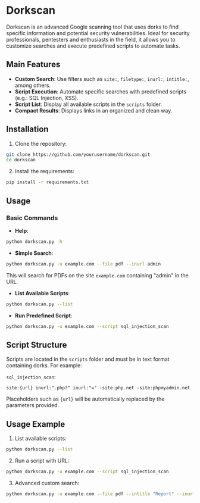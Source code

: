 # Dorkscan

Dorkscan is an advanced Google scanning tool that uses dorks to find specific information and potential security vulnerabilities. Ideal for security professionals, pentesters and enthusiasts in the field, it allows you to customize searches and execute predefined scripts to automate tasks.

## Main Features
- **Custom Search**: Use filters such as `site:`, `filetype:`, `inurl:`, `intitle:`, among others.
- **Script Execution**: Automate specific searches with predefined scripts (e.g.: SQL Injection, XSS).
- **Script List**: Display all available scripts in the `scripts` folder.
- **Compact Results**: Displays links in an organized and clean way.

## Installation

1. Clone the repository:
```bash
git clone https://github.com/yourusername/dorkscan.git
cd dorkscan
```

2. Install the requirements:
```bash
pip install -r requirements.txt
```

## Usage

### Basic Commands

- **Help**:
```bash
python dorkscan.py -h
```

- **Simple Search**:
```bash
python dorkscan.py -u example.com --file pdf --inurl admin
```
This will search for PDFs on the site `example.com` containing "admin" in the URL.

- **List Available Scripts**:
```bash
python dorkscan.py --list
```

- **Run Predefined Script**:
```bash
python dorkscan.py -u example.com --script sql_injection_scan
```

## Script Structure

Scripts are located in the `scripts` folder and must be in text format containing dorks. For example:

`sql_injection_scan`:
```text
site:{url} inurl:".php?" inurl:"=" -site:php.net -site:phpmyadmin.net
```

Placeholders such as `{url}` will be automatically replaced by the parameters provided.

## Usage Example

1. List available scripts:
```bash
python dorkscan.py --list
```

2. Run a script with URL:
```bash
python dorkscan.py -u example.com --script sql_injection_scan
```

3. Advanced custom search:
```bash
python dorkscan.py -u example.com --file pdf --intitle "Report" --inurl admin
```
